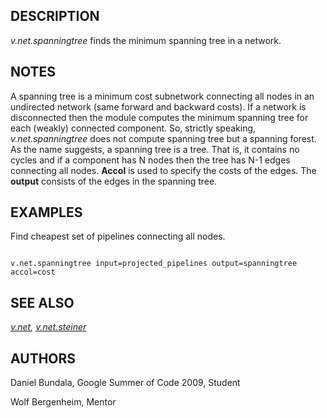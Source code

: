 
## DESCRIPTION

*v.net.spanningtree* finds the minimum spanning tree in a
network.

## NOTES

A spanning tree is a minimum cost subnetwork connecting all nodes in an
undirected network (same forward and backward costs). If a network is
disconnected then the module computes the minimum spanning tree for
each (weakly) connected component. So, strictly speaking,
*v.net.spanningtree* does not compute spanning tree but a
spanning forest. As the name suggests, a spanning tree is a tree. That
is, it contains no cycles and if a component has N nodes then the tree
has N-1 edges connecting all nodes. **Accol** is used to specify the
costs of the edges. The **output** consists of the edges in the
spanning tree.

## EXAMPLES

Find cheapest set of pipelines connecting all nodes.

```

v.net.spanningtree input=projected_pipelines output=spanningtree accol=cost

```

## SEE ALSO

*[v.net](v.net.html),
[v.net.steiner](v.net.steiner.html)*

## AUTHORS

Daniel Bundala, Google Summer of Code 2009, Student

Wolf Bergenheim, Mentor

